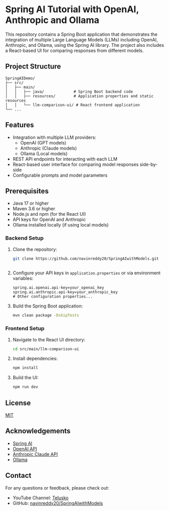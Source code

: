 # Spring AI Tutorial with OpenAI, Anthropic and Ollama

This repository contains a Spring Boot application that demonstrates the integration of multiple Large Language Models (LLMs) including OpenAI, Anthropic, and Ollama, using the Spring AI library. The project also includes a React-based UI for comparing responses from different models.

## Project Structure

```
SpringAIDemo/
├── src/
│   ├── main/
│   │   ├── java/             # Spring Boot backend code
│   │   ├── resources/        # Application properties and static resources
│   │   └── llm-comparison-ui/ # React frontend application
└── ...
```

## Features

- Integration with multiple LLM providers:
    - OpenAI (GPT models)
    - Anthropic (Claude models)
    - Ollama (Local models)
- REST API endpoints for interacting with each LLM
- React-based user interface for comparing model responses side-by-side
- Configurable prompts and model parameters

## Prerequisites

- Java 17 or higher
- Maven 3.6 or higher
- Node.js and npm (for the React UI)
- API keys for OpenAI and Anthropic
- Ollama installed locally (if using local models)


### Backend Setup

1. Clone the repository:
   ```bash
   git clone https://github.com/navinreddy20/SpringAIwithModels.git
  
   ```

2. Configure your API keys in `application.properties` or via environment variables:
   ```properties
   spring.ai.openai.api-key=your_openai_key
   spring.ai.anthropic.api-key=your_anthropic_key
   # Other configuration properties...
   ```

3. Build the Spring Boot application:
   ```bash
   mvn clean package -DskipTests
   ```

### Frontend Setup

1. Navigate to the React UI directory:
   ```bash
   cd src/main/llm-comparison-ui
   ```

2. Install dependencies:
   ```bash
   npm install
   ```

3. Build the UI:
   ```bash
   npm run dev
   ```




## License

[MIT](https://choosealicense.com/licenses/mit/)

## Acknowledgements

- [Spring AI](https://spring.io/projects/spring-ai)
- [OpenAI API](https://openai.com/blog/openai-api)
- [Anthropic Claude API](https://www.anthropic.com/product)
- [Ollama](https://ollama.ai/)

## Contact

For any questions or feedback, please check out:
- YouTube Channel: [Telusko](https://youtube.com/Telusko)
- GitHub: [navinreddy20/SpringAIwithModels](https://github.com/navinreddy20/SpringAIwithModels)
